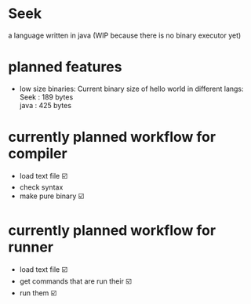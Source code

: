 # Seek
a language written in java (WIP because there is no binary executor yet)
# planned features
 * low size binaries:
Current binary size of hello world in different langs:  
Seek : 189 bytes  
java : 425 bytes
# currently planned workflow for compiler
 * load text file ☑️
 * check syntax
 * make pure binary ☑️
# currently planned workflow for runner
 * load text file ☑️
 * get commands that are run their ☑️
 * run them ☑️
